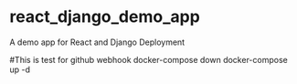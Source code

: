 # react_django_demo_app
A demo app for React and Django Deployment

#This is test for github webhook
docker-compose down
docker-compose up -d
